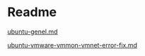 # Readme

[ubuntu-genel.md](https://github.com/SametCetin/commands/blob/main/ubuntu-genel.md)  

[ubuntu-vmware-vmmon-vmnet-error-fix.md](https://github.com/SametCetin/commands/blob/main/ubuntu-vmware-vmmon-vmnet-error-fix.md)  
